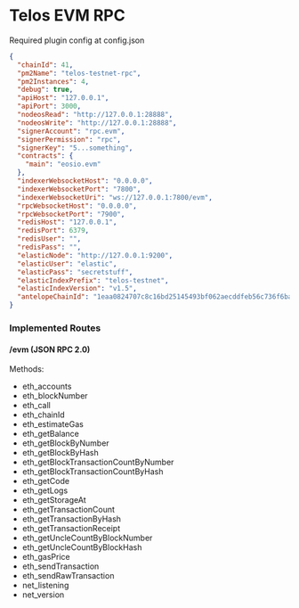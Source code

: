 # Telos EVM RPC

Required plugin config at config.json

```json
{
  "chainId": 41,
  "pm2Name": "telos-testnet-rpc",
  "pm2Instances": 4,
  "debug": true,
  "apiHost": "127.0.0.1",
  "apiPort": 3000,
  "nodeosRead": "http://127.0.0.1:28888",
  "nodeosWrite": "http://127.0.0.1:28888",
  "signerAccount": "rpc.evm",
  "signerPermission": "rpc",
  "signerKey": "5...something",
  "contracts": {
    "main": "eosio.evm"
  },
  "indexerWebsocketHost": "0.0.0.0",
  "indexerWebsocketPort": "7800",
  "indexerWebsocketUri": "ws://127.0.0.1:7800/evm",
  "rpcWebsocketHost": "0.0.0.0",
  "rpcWebsocketPort": "7900",
  "redisHost": "127.0.0.1",
  "redisPort": 6379,
  "redisUser": "",
  "redisPass": "",
  "elasticNode": "http://127.0.0.1:9200",
  "elasticUser": "elastic",
  "elasticPass": "secretstuff",
  "elasticIndexPrefix": "telos-testnet",
  "elasticIndexVersion": "v1.5",
  "antelopeChainId": "1eaa0824707c8c16bd25145493bf062aecddfeb56c736f6ba6397f3195f33c9f"
}

```
### Implemented Routes

#### /evm (JSON RPC 2.0)

Methods:
  - eth_accounts
  - eth_blockNumber
  - eth_call
  - eth_chainId
  - eth_estimateGas
  - eth_getBalance
  - eth_getBlockByNumber
  - eth_getBlockByHash
  - eth_getBlockTransactionCountByNumber
  - eth_getBlockTransactionCountByHash
  - eth_getCode
  - eth_getLogs
  - eth_getStorageAt
  - eth_getTransactionCount
  - eth_getTransactionByHash
  - eth_getTransactionReceipt
  - eth_getUncleCountByBlockNumber
  - eth_getUncleCountByBlockHash
  - eth_gasPrice
  - eth_sendTransaction
  - eth_sendRawTransaction
  - net_listening
  - net_version
